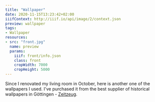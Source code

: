```yaml
---
title: "Wallpaper"
date: 2020-11-15T13:23:42+02:00
iiifContext: http://iiif.io/api/image/2/context.json
preview: wallpaper
tags:
- Wallpaper
resources:
- src: "front.jpg"
  name: preview
  params:
    iiif: front/info.json
    class: front
    cropWidth: 7000
    cropHeight: 5000
---
```

Since I renovated my living room in October, here is another one of the wallpapers I used.
I've purchased it from the best supplier of historical wallpapers in Göttingen - [Zeitzeug](http://zeitzeug.de/).
